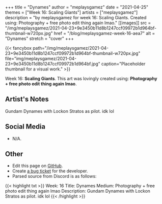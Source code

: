 +++
title =       "Dynames"
author =      "meplaysgamez"
date =        "2021-04-25"
themes =      ["Week 16: Scaling Giants"]
artists =     ["meplaysgamez"]
description = "by meplaysgamez for week 16: Scaling Giants. Created using: Photography + free photo edit thing again lmao."
[[images]]
      src = "/img/meplaysgamez/2021-04-23+9e3450b11d8b1247ccf09972b1d964bf-thumbnail-w720px.jpg"
      href = "/blog/meplaysgamez-week-16-aea7"
      alt = "Dynames"
      stretch = "cover"
+++


{{< fancybox path="/img/meplaysgamez/2021-04-23+9e3450b11d8b1247ccf09972b1d964bf-thumbnail-w720px.jpg" file="img/meplaysgamez/2021-04-23+9e3450b11d8b1247ccf09972b1d964bf.jpg" caption="Placeholder thumbnail for a visual work." >}}


Week 16: **Scaling Giants**. This art was lovingly created using: **Photography + free photo edit thing again lmao**.

## Artist's Notes

Gundam Dynames with Lockon Stratos as pilot. idk lol

## Social Media

- N/A.

## Other

- Edit this page on [GitHub](https://github.com/teaminkling/web-refresh/edit/main/content/blog/meplaysgamez-week-16-aea7.md).
- Create [a bug ticket](https://github.com/teaminkling/web-refresh/issues/new?assignees=&labels=bug&template=problem-report.md&title=) for the developer.
- Parsed source from Discord is as follows:

{{< highlight txt >}}
Week: 16
Title: Dynames
Medium: Photography + free photo edit thing again lmao
Description: Gundam Dynames with Lockon Stratos as pilot. idk lol
{{< /highlight >}}